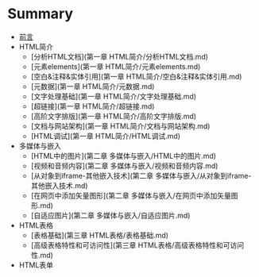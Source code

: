 # Summary

* [前言](README.md)
* HTML简介
  * [分析HTML文档](第一章 HTML简介/分析HTML文档.md)
  * [元素elements](第一章 HTML简介/元素elements.md)
  * [空白&注释&实体引用](第一章 HTML简介/空白&注释&实体引用.md)
  * [元数据](第一章 HTML简介/元数据.md)
  * [文字处理基础](第一章 HTML简介/文字处理基础.md)
  * [超链接](第一章 HTML简介/超链接.md)
  * [高阶文字排版](第一章 HTML简介/高阶文字排版.md)
  * [文档与网站架构](第一章 HTML简介/文档与网站架构.md)
  * [HTML调试](第一章 HTML简介/HTML调试.md)
* 多媒体与嵌入
  * [HTML中的图片](第二章 多媒体与嵌入/HTML中的图片.md)
  * [视频和音频内容](第二章 多媒体与嵌入/视频和音频内容.md)
  * [从对象到iframe-其他嵌入技术](第二章 多媒体与嵌入/从对象到iframe-其他嵌入技术.md)
  * [在网页中添加矢量图形](第二章 多媒体与嵌入/在网页中添加矢量图形.md)
  * [自适应图片](第二章 多媒体与嵌入/自适应图片.md)
* HTML表格
  * [表格基础](第三章 HTML表格/表格基础.md)
  * [高级表格特性和可访问性](第三章 HTML表格/高级表格特性和可访问性.md)
* HTML表单

